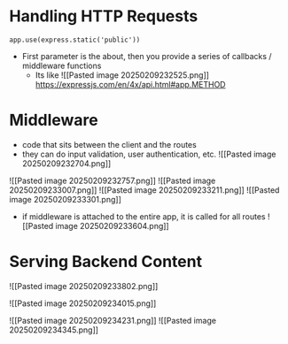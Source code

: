 # Handling HTTP Requests


`app.use(express.static('public'))`


- First parameter is the about, then you provide a series of callbacks / middleware functions
	- Its like 
![[Pasted image 20250209232525.png]]
https://expressjs.com/en/4x/api.html#app.METHOD



# Middleware
- code that sits between the client and the routes
- they can do input validation, user authentication, etc.
![[Pasted image 20250209232704.png]]

![[Pasted image 20250209232757.png]]
![[Pasted image 20250209233007.png]]
![[Pasted image 20250209233211.png]]
![[Pasted image 20250209233301.png]]
- if middleware is attached to the entire app, it is called for all routes
![[Pasted image 20250209233604.png]]


# Serving Backend Content

![[Pasted image 20250209233802.png]]

![[Pasted image 20250209234015.png]]

![[Pasted image 20250209234231.png]]
![[Pasted image 20250209234345.png]]


